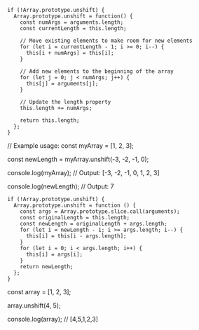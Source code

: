 ```
if (!Array.prototype.unshift) {
  Array.prototype.unshift = function() {
    const numArgs = arguments.length;
    const currentLength = this.length;

    // Move existing elements to make room for new elements
    for (let i = currentLength - 1; i >= 0; i--) {
      this[i + numArgs] = this[i];
    }

    // Add new elements to the beginning of the array
    for (let j = 0; j < numArgs; j++) {
      this[j] = arguments[j];
    }

    // Update the length property
    this.length += numArgs;

    return this.length;
  };
}
```

// Example usage:
const myArray = [1, 2, 3]; 

const newLength = myArray.unshift(-3, -2, -1, 0); 

console.log(myArray);  // Output: [-3, -2, -1, 0, 1, 2, 3] 

console.log(newLength);  // Output: 7


```
if (!Array.prototype.unshift) {
  Array.prototype.unshift = function () {
    const args = Array.prototype.slice.call(arguments);
    const originalLength = this.length;
    const newLength = originalLength + args.length;
    for (let i = newLength - 1; i >= args.length; i--) {
      this[i] = this[i - args.length];
    }
    for (let i = 0; i < args.length; i++) {
      this[i] = args[i];
    }
    return newLength;
  };
}
```
const array = [1, 2, 3];

array.unshift(4, 5);

console.log(array); // [4,5,1,2,3]





